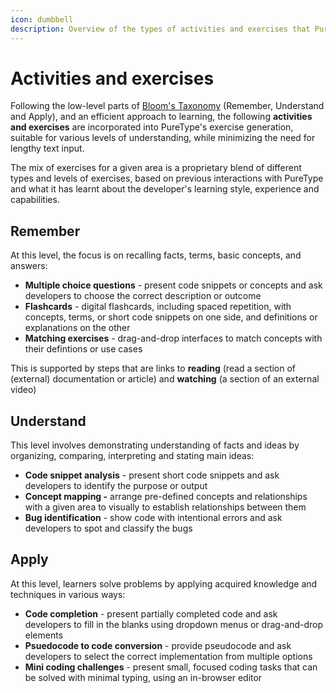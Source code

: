 ```yaml
---
icon: dumbbell
description: Overview of the types of activities and exercises that PureType provides
---
```


# Activities and exercises

Following the low-level parts of [Bloom's Taxonomy](approach-to-learning.md#blooms-taxonomy) (Remember, Understand and Apply), and an efficient approach to learning, the following **activities and exercises** are incorporated into PureType's exercise generation, suitable for various levels of understanding, while minimizing the need for lengthy text input.

The mix of exercises for a given area is a proprietary blend of different types and levels of exercises, based on previous interactions with PureType and what it has learnt about the developer's learning style, experience and capabilities.

## Remember

At this level, the focus is on recalling facts, terms, basic concepts, and answers:

* **Multiple choice questions** - present code snippets or concepts and ask developers to choose the correct description or outcome
* **Flashcards** - digital flashcards, including spaced repetition, with concepts, terms, or short code snippets on one side, and definitions or explanations on the other
* **Matching exercises** - drag-and-drop interfaces to match concepts with their defintions or use cases

This is supported by steps that are links to **reading** (read a section of (external) documentation or article) and **watching** (a section of an external video)

## Understand

This level involves demonstrating understanding of facts and ideas by organizing, comparing, interpreting and stating main ideas:

* **Code snippet analysis** - present short code snippets and ask developers to identify the purpose or output
* **Concept mapping -** arrange pre-defined concepts and relationships with a given area to visually to establish relationships between them
* **Bug identification** - show code with intentional errors and ask developers to spot and classify the bugs

## Apply

At this level, learners solve problems by applying acquired knowledge and techniques in various ways:

* **Code completion** - present partially completed code and ask developers to fill in the blanks using dropdown menus or drag-and-drop elements
* **Psuedocode to code conversion** - provide pseudocode and ask developers to select the correct implementation from multiple options
* **Mini coding challenges** - present small, focused coding tasks that can be solved with minimal typing, using an in-browser editor
